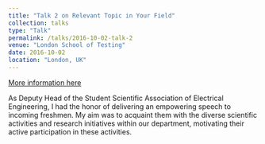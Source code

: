 ```yaml
---
title: "Talk 2 on Relevant Topic in Your Field"
collection: talks
type: "Talk"
permalink: /talks/2016-10-02-talk-2
venue: "London School of Testing"
date: 2016-10-02
location: "London, UK"
---
```


[More information here](http://example2.com)

As Deputy Head of the Student Scientific Association of Electrical Engineering, I had the honor of delivering an empowering speech to incoming freshmen. My aim was to acquaint them with the diverse scientific activities and research initiatives within our department, motivating their active participation in these activities.




